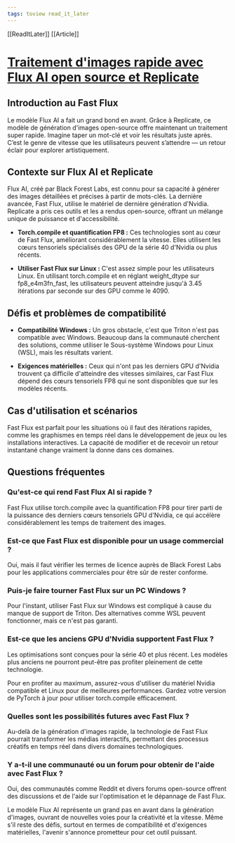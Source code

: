 ```yaml
---
tags: toview read_it_later
---
```

[[ReadItLater]] [[Article]]

# [Traitement d'images rapide avec Flux AI open source et Replicate](https://fluxai.dev/fr/blog/news/2024-10/15-fast-image-processing-with-open-source-flux-ai-and-replicate)

## Introduction au Fast Flux

Le modèle Flux AI a fait un grand bond en avant. Grâce à Replicate, ce modèle de génération d'images open-source offre maintenant un traitement super rapide. Imagine taper un mot-clé et voir les résultats juste après. C’est le genre de vitesse que les utilisateurs peuvent s’attendre — un retour éclair pour explorer artistiquement.

## Contexte sur Flux AI et Replicate

Flux AI, créé par Black Forest Labs, est connu pour sa capacité à générer des images détaillées et précises à partir de mots-clés. La dernière avancée, Fast Flux, utilise le matériel de dernière génération d'Nvidia. Replicate a pris ces outils et les a rendus open-source, offrant un mélange unique de puissance et d'accessibilité.

-   **Torch.compile et quantification FP8 :** Ces technologies sont au cœur de Fast Flux, améliorant considérablement la vitesse. Elles utilisent les cœurs tensoriels spécialisés des GPU de la série 40 d'Nvidia ou plus récents.
    
-   **Utiliser Fast Flux sur Linux :** C'est assez simple pour les utilisateurs Linux. En utilisant torch.compile et en réglant weight\_dtype sur fp8\_e4m3fn\_fast, les utilisateurs peuvent atteindre jusqu'à 3.45 itérations par seconde sur des GPU comme le 4090.
    

## Défis et problèmes de compatibilité

-   **Compatibilité Windows :** Un gros obstacle, c'est que Triton n'est pas compatible avec Windows. Beaucoup dans la communauté cherchent des solutions, comme utiliser le Sous-système Windows pour Linux (WSL), mais les résultats varient.
    
-   **Exigences matérielles :** Ceux qui n'ont pas les derniers GPU d'Nvidia trouvent ça difficile d'atteindre des vitesses similaires, car Fast Flux dépend des cœurs tensoriels FP8 qui ne sont disponibles que sur les modèles récents.
    

## Cas d'utilisation et scénarios

Fast Flux est parfait pour les situations où il faut des itérations rapides, comme les graphismes en temps réel dans le développement de jeux ou les installations interactives. La capacité de modifier et de recevoir un retour instantané change vraiment la donne dans ces domaines.

## Questions fréquentes

### Qu'est-ce qui rend Fast Flux AI si rapide ?

Fast Flux utilise torch.compile avec la quantification FP8 pour tirer parti de la puissance des derniers cœurs tensoriels GPU d'Nvidia, ce qui accélère considérablement les temps de traitement des images.

### Est-ce que Fast Flux est disponible pour un usage commercial ?

Oui, mais il faut vérifier les termes de licence auprès de Black Forest Labs pour les applications commerciales pour être sûr de rester conforme.

### Puis-je faire tourner Fast Flux sur un PC Windows ?

Pour l'instant, utiliser Fast Flux sur Windows est compliqué à cause du manque de support de Triton. Des alternatives comme WSL peuvent fonctionner, mais ce n'est pas garanti.

### Est-ce que les anciens GPU d'Nvidia supportent Fast Flux ?

Les optimisations sont conçues pour la série 40 et plus récent. Les modèles plus anciens ne pourront peut-être pas profiter pleinement de cette technologie.

Pour en profiter au maximum, assurez-vous d'utiliser du matériel Nvidia compatible et Linux pour de meilleures performances. Gardez votre version de PyTorch à jour pour utiliser torch.compile efficacement.

### Quelles sont les possibilités futures avec Fast Flux ?

Au-delà de la génération d'images rapide, la technologie de Fast Flux pourrait transformer les médias interactifs, permettant des processus créatifs en temps réel dans divers domaines technologiques.

### Y a-t-il une communauté ou un forum pour obtenir de l'aide avec Fast Flux ?

Oui, des communautés comme Reddit et divers forums open-source offrent des discussions et de l'aide sur l'optimisation et le dépannage de Fast Flux.

Le modèle Flux AI représente un grand pas en avant dans la génération d'images, ouvrant de nouvelles voies pour la créativité et la vitesse. Même s'il reste des défis, surtout en termes de compatibilité et d'exigences matérielles, l'avenir s'annonce prometteur pour cet outil puissant.